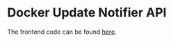 # Docker Update Notifier API

The frontend code can be found [here](https://github.com/sebastianloose/docker-update-notifier).
